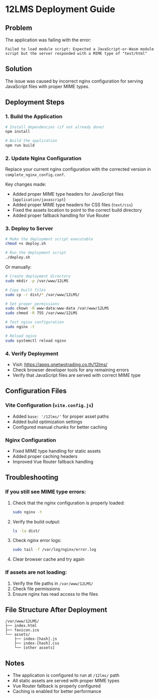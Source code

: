 # 12LMS Deployment Guide

## Problem
The application was failing with the error:
```
Failed to load module script: Expected a JavaScript-or-Wasm module script but the server responded with a MIME type of "text/html"
```

## Solution
The issue was caused by incorrect nginx configuration for serving JavaScript files with proper MIME types.

## Deployment Steps

### 1. Build the Application
```bash
# Install dependencies (if not already done)
npm install

# Build the application
npm run build
```

### 2. Update Nginx Configuration
Replace your current nginx configuration with the corrected version in `complete_nginx_config.conf`.

Key changes made:
- Added proper MIME type headers for JavaScript files (`application/javascript`)
- Added proper MIME type headers for CSS files (`text/css`)
- Fixed the assets location to point to the correct build directory
- Added proper fallback handling for Vue Router

### 3. Deploy to Server
```bash
# Make the deployment script executable
chmod +x deploy.sh

# Run the deployment script
./deploy.sh
```

Or manually:
```bash
# Create deployment directory
sudo mkdir -p /var/www/12LMS

# Copy built files
sudo cp -r dist/* /var/www/12LMS/

# Set proper permissions
sudo chown -R www-data:www-data /var/www/12LMS
sudo chmod -R 755 /var/www/12LMS

# Test nginx configuration
sudo nginx -t

# Reload nginx
sudo systemctl reload nginx
```

### 4. Verify Deployment
- Visit: https://apps.onetwotrading.co.th/12lms/
- Check browser developer tools for any remaining errors
- Verify that JavaScript files are served with correct MIME type

## Configuration Files

### Vite Configuration (`vite.config.js`)
- Added `base: '/12lms/'` for proper asset paths
- Added build optimization settings
- Configured manual chunks for better caching

### Nginx Configuration
- Fixed MIME type handling for static assets
- Added proper caching headers
- Improved Vue Router fallback handling

## Troubleshooting

### If you still see MIME type errors:
1. Check that the nginx configuration is properly loaded:
   ```bash
   sudo nginx -t
   ```

2. Verify the build output:
   ```bash
   ls -la dist/
   ```

3. Check nginx error logs:
   ```bash
   sudo tail -f /var/log/nginx/error.log
   ```

4. Clear browser cache and try again

### If assets are not loading:
1. Verify the file paths in `/var/www/12LMS/`
2. Check file permissions
3. Ensure nginx has read access to the files

## File Structure After Deployment
```
/var/www/12LMS/
├── index.html
├── favicon.ico
└── assets/
    ├── index-[hash].js
    ├── index-[hash].css
    └── [other assets]
```

## Notes
- The application is configured to run at `/12lms/` path
- All static assets are served with proper MIME types
- Vue Router fallback is properly configured
- Caching is enabled for better performance 